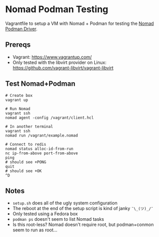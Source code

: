 # Nomad Podman Testing

Vagrantfile to setup a VM with Nomad + Podman for testing the [Nomad Podman
Driver](https://github.com/pascomnet/nomad-driver-podman).

## Prereqs

* Vagrant: https://www.vagrantup.com/
* Only tested with the libvirt provider on Linux: https://github.com/vagrant-libvirt/vagrant-libvirt

## Test Nomad+Podman

```
# Create box
vagrant up

# Run Nomad
vagrant ssh
nomad agent -config /vagrant/client.hcl

# In another terminal
vagrant ssh
nomad run /vagrant/example.nomad

# Connect to redis
nomad status alloc-id-from-run
nc ip-from-above port-from-above
ping
# should see +PONG
quit
# should see +OK
^D
```

## Notes

* `setup.sh` does all of the ugly system configuration
* The reboot at the end of the setup script is kind of janky `¯\_(ツ)_/¯`
* Only tested using a Fedora box
* `podman ps` doesn't seem to list Nomad tasks
* Is this root-less? Nomad doesn't require root, but podman+conmon seem to run
  as root...

